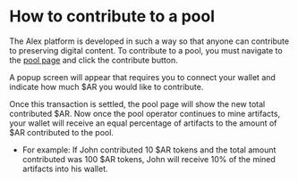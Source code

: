# How to contribute to a pool

The Alex platform is developed in such a way so that anyone can contribute to preserving digital content. To contribute to a pool, you must navigate to the [pool page](https://alex.arweave.dev/#/pools) and click the contribute button.

A popup screen will appear that requires you to connect your wallet and indicate how much $AR you would like to contribute.

Once this transaction is settled, the pool page will show the new total contributed $AR. Now once the pool operator continues to mine artifacts, your wallet will receive an equal percentage of artifacts to the amount of $AR contributed to the pool.

- For example: If John contributed 10 $AR tokens and the total amount contributed was 100 $AR tokens, John will receive 10% of the mined artifacts into his wallet.
